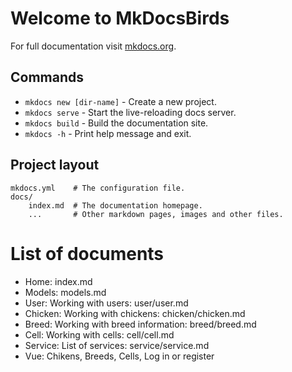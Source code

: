 # Welcome to MkDocsBirds

For full documentation visit [mkdocs.org](https://www.mkdocs.org).

## Commands

* `mkdocs new [dir-name]` - Create a new project.
* `mkdocs serve` - Start the live-reloading docs server.
* `mkdocs build` - Build the documentation site.
* `mkdocs -h` - Print help message and exit.

## Project layout

    mkdocs.yml    # The configuration file.
    docs/
        index.md  # The documentation homepage.
        ...       # Other markdown pages, images and other files.

# List of documents

 - Home: index.md
 - Models: models.md
 - User:
   Working with users: user/user.md
 - Chicken:
   Working with chickens: chicken/chicken.md
 - Breed:
   Working with breed information: breed/breed.md
 - Cell:
   Working with cells: cell/cell.md
 - Service:
   List of services: service/service.md
 - Vue:
   Chikens, Breeds, Cells, Log in or register